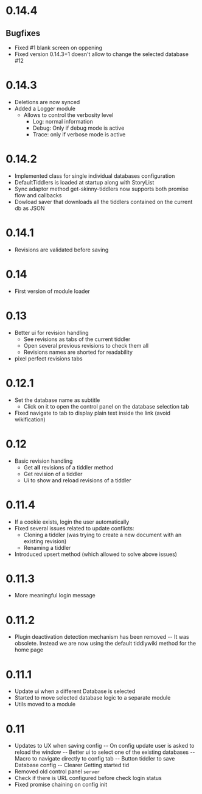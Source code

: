 # 0.14.4
## Bugfixes
- Fixed #1 blank screen on oppening
- Fixed version 0.14.3+1 doesn't allow to change the selected database #12
# 0.14.3
- Deletions are now synced
- Added a Logger module
  - Allows to control the verbosity level
    - Log: normal information
    - Debug: Only if debug mode is active
    - Trace: only if verbose mode is active
# 0.14.2
- Implemented class for single individual databases configuration
- DefaultTiddlers is loaded at startup along with StoryList
- Sync adaptor method get-skinny-tiddlers now supports both promise flow and callbacks
- Dowload saver that downloads all the tiddlers contained on the current db as JSON
# 0.14.1
- Revisions are validated before saving 
# 0.14
- First version of module loader
# 0.13
- Better ui for revision handling
  - See revisions as tabs of the current tiddler
  - Open several previous revisions to check them all
  - Revisions names are shorted for readability
 - pixel perfect revisions tabs
# 0.12.1
- Set the database name as subtitle
  - Click on it to open the control panel on the database selection tab
- Fixed navigate to tab to display plain text inside the link (avoid wikification)
# 0.12
- Basic revision handling
  - Get **all** revisions of a tiddler method
  - Get revision of a tiddler
  - Ui to show and reload revisions of a tiddler
# 0.11.4
- If a cookie exists, login the user automatically
- Fixed several issues related to update conflicts:
  - Cloning a tiddler (was trying to create a new document with an existing revision)
  - Renaming a tiddler
- Introduced upsert method (which allowed to solve above issues)
# 0.11.3
- More meaningful login message
# 0.11.2
- Plugin deactivation detection mechanism has been removed
-- It was obsolete. Instead we are now using the default tiddlywiki method for the home page
# 0.11.1
- Update ui when a different Database is selected
- Started to move selected database logic to a separate module
- Utils moved to a module
# 0.11
- Updates to UX when saving config
-- On config update user is asked to reload the window
-- Better ui to select one of the existing databases
-- Macro to navigate directly to config tab
-- Button tiddler to save Database config
-- Clearer Getting started tid
- Removed old control panel `server`
- Check if there is URL configured before check login status
- Fixed promise chaining on config init